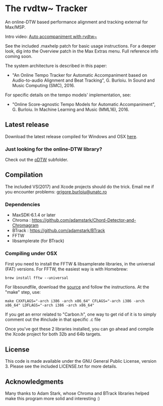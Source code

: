 # The rvdtw~ Tracker
An online-DTW based performance alignment and tracking external for Max/MSP.

Intro video: [Auto accompaniment with rvdtw~](https://youtu.be/EIS1bAxAiNc)

See the included .maxhelp patch for basic usage instructions. 
For a deeper look, dig into the Overview patch in the Max Extras menu. Full reference info coming soon.

The system architecture is described in this paper:

* "An Online Tempo Tracker for Automatic Accompaniment based on Audio-to-audio Alignment and Beat Tracking", G. Burloiu. In Sound and Music Computing (SMC), 2016.

For specific details on the tempo models' implementation, see:

* "Online Score-agnostic Tempo Models for Automatic Accompaniment", G. Burloiu. In Machine Learning and Music (MML16), 2016.

## Latest release

Download the latest release compiled for Windows and OSX [here](https://github.com/RVirmoors/RVdtw-/releases).

### Just looking for the online-DTW library?

Check out the [oDTW](https://github.com/RVirmoors/RVdtw-/tree/master/oDTW) subfolder.

## Compilation

The included VS(2017) and Xcode projects should do the trick. Email me if you encounter problems: grigore.burloiu@unatc.ro

### Dependencies

* MaxSDK-6.1.4 or later
* Chroma : https://github.com/adamstark/Chord-Detector-and-Chromagram
* BTrack : https://github.com/adamstark/BTrack
* FFTW
* libsamplerate (for BTrack)

### Compiling under OSX

First you need to install the FFTW & libsamplerate libraries, in the universal (FAT) versions. For FFTW, the easiest way is with Homebrew:
```
brew install fftw --universal
```
For libsoundfile, download the [source](http://www.mega-nerd.com/SRC/download.html) and follow the instructions. At the "make" step, use:
```
make CXXFLAGS="-arch i386 -arch x86_64" CFLAGS="-arch i386 -arch x86_64" LDFLAGS="-arch i386 -arch x86_64"
```
If you get an error related to "Carbon.h", one way to get rid of it is to simply comment out the #include in that specific .c file

Once you've got these 2 libraries installed, you can go ahead and compile the Xcode project for both 32b and 64b targets.

## License

This code is made available under the GNU General Public License, version 3. Please see the included LICENSE.txt for more details.

## Acknowledgments

Many thanks to Adam Stark, whose Chroma and BTrack libraries helped make this program more solid and interesting :)